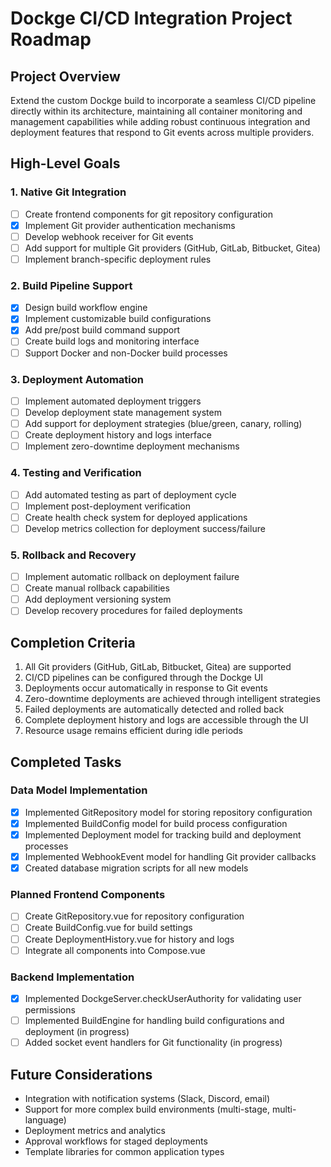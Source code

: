 # Dockge CI/CD Integration Project Roadmap

## Project Overview
Extend the custom Dockge build to incorporate a seamless CI/CD pipeline directly within its architecture, maintaining all container monitoring and management capabilities while adding robust continuous integration and deployment features that respond to Git events across multiple providers.

## High-Level Goals

### 1. Native Git Integration
- [ ] Create frontend components for git repository configuration
- [x] Implement Git provider authentication mechanisms
- [ ] Develop webhook receiver for Git events
- [ ] Add support for multiple Git providers (GitHub, GitLab, Bitbucket, Gitea)
- [ ] Implement branch-specific deployment rules

### 2. Build Pipeline Support
- [x] Design build workflow engine
- [x] Implement customizable build configurations
- [x] Add pre/post build command support
- [ ] Create build logs and monitoring interface
- [ ] Support Docker and non-Docker build processes

### 3. Deployment Automation
- [ ] Implement automated deployment triggers
- [ ] Develop deployment state management system
- [ ] Add support for deployment strategies (blue/green, canary, rolling)
- [ ] Create deployment history and logs interface
- [ ] Implement zero-downtime deployment mechanisms

### 4. Testing and Verification
- [ ] Add automated testing as part of deployment cycle
- [ ] Implement post-deployment verification
- [ ] Create health check system for deployed applications
- [ ] Develop metrics collection for deployment success/failure

### 5. Rollback and Recovery
- [ ] Implement automatic rollback on deployment failure
- [ ] Create manual rollback capabilities
- [ ] Add deployment versioning system
- [ ] Develop recovery procedures for failed deployments

## Completion Criteria
1. All Git providers (GitHub, GitLab, Bitbucket, Gitea) are supported
2. CI/CD pipelines can be configured through the Dockge UI
3. Deployments occur automatically in response to Git events
4. Zero-downtime deployments are achieved through intelligent strategies
5. Failed deployments are automatically detected and rolled back
6. Complete deployment history and logs are accessible through the UI
7. Resource usage remains efficient during idle periods

## Completed Tasks

### Data Model Implementation
- [x] Implemented GitRepository model for storing repository configuration
- [x] Implemented BuildConfig model for build process configuration
- [x] Implemented Deployment model for tracking build and deployment processes
- [x] Implemented WebhookEvent model for handling Git provider callbacks
- [x] Created database migration scripts for all new models

### Planned Frontend Components
- [ ] Create GitRepository.vue for repository configuration
- [ ] Create BuildConfig.vue for build settings
- [ ] Create DeploymentHistory.vue for history and logs
- [ ] Integrate all components into Compose.vue

### Backend Implementation
- [x] Implemented DockgeServer.checkUserAuthority for validating user permissions
- [ ] Implemented BuildEngine for handling build configurations and deployment (in progress)
- [ ] Added socket event handlers for Git functionality (in progress)

## Future Considerations
- Integration with notification systems (Slack, Discord, email)
- Support for more complex build environments (multi-stage, multi-language)
- Deployment metrics and analytics
- Approval workflows for staged deployments
- Template libraries for common application types
